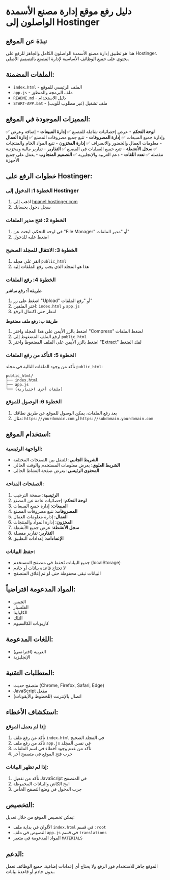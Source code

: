 # دليل رفع موقع إدارة مصنع الأسمدة الواصلون إلى Hostinger

## نبذة عن الموقع
هذا هو تطبيق إدارة مصنع الأسمدة الواصلون الكامل والجاهز للرفع على Hostinger. يحتوي على جميع الوظائف الأساسية لإدارة المصنع بالتصميم الأصلي.

## الملفات المضمنة:
- `index.html` - الملف الرئيسي للموقع
- `app.js` - ملف البرمجة والمنطق
- `README.md` - دليل الاستخدام
- `START-APP.bat` - ملف تشغيل (غير مطلوب للويب)

## المميزات الموجودة في الموقع:
✅ **لوحة التحكم** - عرض إحصائيات شاملة للمصنع
✅ **إدارة المبيعات** - إضافة وعرض وإدارة جميع المبيعات
✅ **إدارة المصروفات** - تتبع جميع مصروفات المصنع
✅ **إدارة العمال** - معلومات العمال والحضور والانصراف
✅ **إدارة المخزون** - تتبع المواد الخام والمنتجات
✅ **سجل الأنشطة** - تتبع جميع العمليات في المصنع
✅ **التقارير** - تقارير مالية ومخزنية مفصلة
✅ **تعدد اللغات** - دعم العربية والإنجليزية
✅ **التصميم المتجاوب** - يعمل على جميع الأجهزة

## خطوات الرفع على Hostinger:

### الخطوة 1: الدخول إلى Hostinger
1. اذهب إلى [hpanel.hostinger.com](https://hpanel.hostinger.com)
2. سجل دخول بحسابك

### الخطوة 2: فتح مدير الملفات
1. في لوحة التحكم، ابحث عن "File Manager" أو "مدير الملفات"
2. اضغط عليه للدخول

### الخطوة 3: الانتقال للمجلد الصحيح
1. انقر على مجلد `public_html`
2. هذا هو المجلد الذي يجب رفع الملفات إليه

### الخطوة 4: رفع الملفات
**طريقة أ: رفع مباشر**
1. اضغط على زر "Upload" أو "رفع الملفات"
2. اختر الملفين: `index.html` و `app.js`
3. انتظر حتى اكتمال الرفع

**طريقة ب: رفع ملف مضغوط**
1. اضغط بالزر الأيمن على هذا المجلد واختر "Compress" لضغط الملفات
2. ارفع الملف المضغوط إلى `public_html`
3. اضغط بالزر الأيمن على الملف المضغوط واختر "Extract" لفك الضغط

### الخطوة 5: التأكد من رفع الملفات
تأكد من وجود الملفات التالية في مجلد `public_html`:
```
public_html/
├── index.html
├── app.js
└── (ملفات أخرى اختيارية)
```

### الخطوة 6: الوصول للموقع
1. بعد رفع الملفات، يمكن الوصول للموقع عن طريق نطاقك
2. مثال: `https://yourdomain.com` أو `https://subdomain.yourdomain.com`

## استخدام الموقع:

### الواجهة الرئيسية:
- **الشريط الجانبي**: للتنقل بين الصفحات المختلفة
- **الشريط العلوي**: يعرض معلومات المستخدم والوقت الحالي
- **المحتوى الرئيسي**: يعرض صفحة النشاط الحالي

### الصفحات المتاحة:
1. **الرئيسية**: صفحة الترحيب
2. **لوحة التحكم**: إحصائيات عامة عن المصنع
3. **المبيعات**: إدارة جميع المبيعات
4. **المصروفات**: تتبع مصروفات المصنع
5. **العمال**: إدارة معلومات العمال
6. **المخزون**: إدارة المواد والمنتجات
7. **سجل الأنشطة**: عرض جميع الأنشطة
8. **التقارير**: تقارير مفصلة
9. **الإعدادات**: إعدادات التطبيق

### حفظ البيانات:
- جميع البيانات تُحفظ في متصفح المستخدم (localStorage)
- لا تحتاج قاعدة بيانات أو خادم
- البيانات تبقى محفوظة حتى لو تم إغلاق المتصفح

## المواد المدعومة افتراضياً:
- الجبس
- الفلسبار  
- الكاولينا
- التلك
- كاربونات الكالسيوم

## اللغات المدعومة:
- العربية (افتراضي)
- الإنجليزية

## المتطلبات التقنية:
- متصفح حديث (Chrome, Firefox, Safari, Edge)
- JavaScript مفعل
- اتصال بالإنترنت (للخطوط والأيقونات)

## استكشاف الأخطاء:

### إذا لم يعمل الموقع:
1. تأكد من رفع ملف `index.html` في المجلد الصحيح
2. تأكد من رفع ملف `app.js` في نفس المجلد
3. تأكد من عدم وجود أخطاء في اسم الملفات
4. جرب فتح الموقع في متصفح آخر

### إذا لم تظهر البيانات:
1. تأكد من تفعيل JavaScript في المتصفح
2. امح الكاش والبيانات المحفوظة
3. جرب الدخول في وضع التصفح الخاص

## التخصيص:
يمكن تخصيص الموقع من خلال تعديل:
- الألوان في بداية ملف `index.html` في قسم `:root`
- النصوص في ملف `app.js` في قسم `translations`
- المواد المدعومة في متغير `MATERIALS`

## الدعم:
الموقع جاهز للاستخدام فور الرفع ولا يحتاج أي إعدادات إضافية. جميع الوظائف تعمل بدون خادم أو قاعدة بيانات.